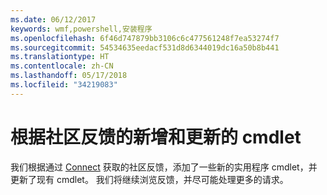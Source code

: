 ```yaml
---
ms.date: 06/12/2017
keywords: wmf,powershell,安装程序
ms.openlocfilehash: 6f46d747879bb3106c6c477561248f7ea53274f7
ms.sourcegitcommit: 54534635eedacf531d8d6344019dc16a50b8b441
ms.translationtype: HT
ms.contentlocale: zh-CN
ms.lasthandoff: 05/17/2018
ms.locfileid: "34219083"
---
```

# <a name="new-and-updated-cmdlets-based-on-community-feedback"></a>根据社区反馈的新增和更新的 cmdlet
我们根据通过 [Connect](https://connect.microsoft.com/powershell) 获取的社区反馈，添加了一些新的实用程序 cmdlet，并更新了现有 cmdlet。 我们将继续浏览反馈，并尽可能处理更多的请求。
